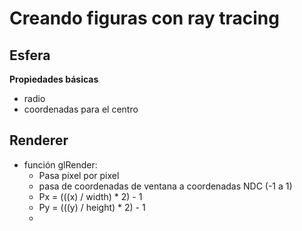 # Creando figuras con ray tracing

## Esfera
**Propiedades básicas**
- radio
- coordenadas para el centro


## Renderer

- función glRender: 
	- Pasa pixel por pixel
	- pasa de coordenadas de ventana a coordenadas NDC (-1 a 1)
	- Px  = (((x) / width) * 2) - 1
	- Py = (((y) / height) * 2) - 1
	- 








